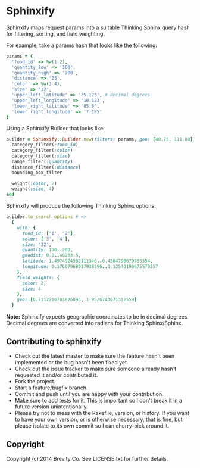 # Sphinxify

Sphinxify maps request params into a suitable Thinking Sphinx query hash for filtering, sorting, and field weighting.

For example, take a params hash that looks like the following:

```ruby
params = {
  'food_id' => %w(1 2),
  'quantity_low' => '100',
  'quantity_high' => '200',
  'distance' => '25',
  'color' => %w(3 4),
  'size' => '32',
  'upper_left_latitude' => '25.123', # decimal degrees
  'upper_left_longitude' => '10.123',
  'lower_right_latitude' => '85.8',
  'lower_right_longitude' => '7.185'
}
```

Using a Sphinxify Builder that looks like:

```ruby
builder = Sphinxify::Builder.new(filters: params, geo: [40.75, 111.88]) do
  category_filter(:food_id)
  category_filter(:color)
  category_filter(:size)
  range_filter(:quantity)
  distance_filter(:distance)
  bounding_box_filter

  weight(:color, 2)
  weight(:size, 4)
end
```

Sphinxify will produce the following Thinking Sphinx options:

```ruby
builder.to_search_options # =>
  {
    with: {
      food_id: ['1', '2'],
      color: ['3', '4'],
      size: '32',
      quantity: 100..200,
      geodist: 0.0..40233.5,
      latitude: 1.4974924982111346..0.4384790679785354,
      longitude: 0.17667968017938596..0.12540190675579257
    },
    field_weights: {
      color: 2,
      size: 4
    },
    geo: [0.7112216701876893, 1.9526743671312559]
  }
```

**Note:**
Sphinxify expects geographic coordinates to be in decimal degrees. Decimal degrees are converted into radians for Thinking Sphinx/Sphinx.

## Contributing to sphinxify
 
* Check out the latest master to make sure the feature hasn't been implemented or the bug hasn't been fixed yet.
* Check out the issue tracker to make sure someone already hasn't requested it and/or contributed it.
* Fork the project.
* Start a feature/bugfix branch.
* Commit and push until you are happy with your contribution.
* Make sure to add tests for it. This is important so I don't break it in a future version unintentionally.
* Please try not to mess with the Rakefile, version, or history. If you want to have your own version, or is otherwise necessary, that is fine, but please isolate to its own commit so I can cherry-pick around it.

## Copyright

Copyright (c) 2014 Brevity Co. See LICENSE.txt for
further details.

